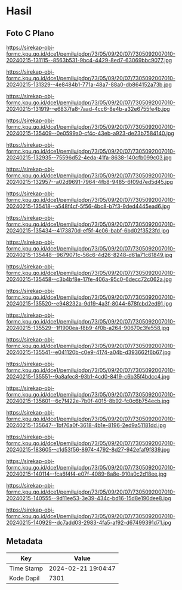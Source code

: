 # Hasil

## Foto C Plano

https://sirekap-obj-formc.kpu.go.id/dce1/pemilu/pdpr/73/05/09/20/07/7305092007010-20240215-131115--8563b531-9bc4-4429-8ed7-63069bbc9077.jpg

https://sirekap-obj-formc.kpu.go.id/dce1/pemilu/pdpr/73/05/09/20/07/7305092007010-20240215-131329--4e8484b1-771a-48a7-88a0-db864152a73b.jpg

https://sirekap-obj-formc.kpu.go.id/dce1/pemilu/pdpr/73/05/09/20/07/7305092007010-20240215-131919--e6837fa8-7aad-4cc6-8e4b-a32e6755fe4b.jpg

https://sirekap-obj-formc.kpu.go.id/dce1/pemilu/pdpr/73/05/09/20/07/7305092007010-20240215-135409--0e0599a0-cf4c-43eb-a923-de23b7584140.jpg

https://sirekap-obj-formc.kpu.go.id/dce1/pemilu/pdpr/73/05/09/20/07/7305092007010-20240215-132935--75596d52-4eda-41fa-8638-140cfb099c03.jpg

https://sirekap-obj-formc.kpu.go.id/dce1/pemilu/pdpr/73/05/09/20/07/7305092007010-20240215-132957--a02d9691-7964-4fb8-9485-6f09d7ed5d45.jpg

https://sirekap-obj-formc.kpu.go.id/dce1/pemilu/pdpr/73/05/09/20/07/7305092007010-20240215-135418--a548f4cf-5f56-4bc8-b7f3-9ded4445ead6.jpg

https://sirekap-obj-formc.kpu.go.id/dce1/pemilu/pdpr/73/05/09/20/07/7305092007010-20240215-135434--4173870d-ef5f-4c06-babf-6bd02f3523fd.jpg

https://sirekap-obj-formc.kpu.go.id/dce1/pemilu/pdpr/73/05/09/20/07/7305092007010-20240215-135448--9679071c-56c6-4d26-8248-d61a71c61849.jpg

https://sirekap-obj-formc.kpu.go.id/dce1/pemilu/pdpr/73/05/09/20/07/7305092007010-20240215-135458--c3b4bf8e-17fe-406a-95c0-6decc72c062a.jpg

https://sirekap-obj-formc.kpu.go.id/dce1/pemilu/pdpr/73/05/09/20/07/7305092007010-20240215-135520--e948232a-9d19-4a3f-8044-678fcbd2ed91.jpg

https://sirekap-obj-formc.kpu.go.id/dce1/pemilu/pdpr/73/05/09/20/07/7305092007010-20240215-135529--1f1900ea-f8b9-4f0b-a264-90670c3fe558.jpg

https://sirekap-obj-formc.kpu.go.id/dce1/pemilu/pdpr/73/05/09/20/07/7305092007010-20240215-135541--e041120b-c0e9-4174-a04b-d393662f6b67.jpg

https://sirekap-obj-formc.kpu.go.id/dce1/pemilu/pdpr/73/05/09/20/07/7305092007010-20240215-135551--9a8afec8-93b1-4cd0-8419-c6b35f4bdcc4.jpg

https://sirekap-obj-formc.kpu.go.id/dce1/pemilu/pdpr/73/05/09/20/07/7305092007010-20240215-135601--6c7f422e-7b0f-4015-8b92-fc0c6b754ecb.jpg

https://sirekap-obj-formc.kpu.go.id/dce1/pemilu/pdpr/73/05/09/20/07/7305092007010-20240215-135647--1bf76a0f-3618-4b1e-8196-2ed9a51181dd.jpg

https://sirekap-obj-formc.kpu.go.id/dce1/pemilu/pdpr/73/05/09/20/07/7305092007010-20240215-183605--c1d53f56-8974-4792-8d27-942efaf9f839.jpg

https://sirekap-obj-formc.kpu.go.id/dce1/pemilu/pdpr/73/05/09/20/07/7305092007010-20240215-140114--fca6f4f4-e07f-4089-8a8e-910a0c2d18ee.jpg

https://sirekap-obj-formc.kpu.go.id/dce1/pemilu/pdpr/73/05/09/20/07/7305092007010-20240215-140555--9d11ee53-3e39-434c-bd16-15d8e190dee8.jpg

https://sirekap-obj-formc.kpu.go.id/dce1/pemilu/pdpr/73/05/09/20/07/7305092007010-20240215-140929--dc7add03-2983-4fa5-af92-d67499391d71.jpg


## Metadata

| Key        | Value               |
| ---------- | ------------------- |
| Time Stamp | 2024-02-21 19:04:47 |
| Kode Dapil | 7301                |



